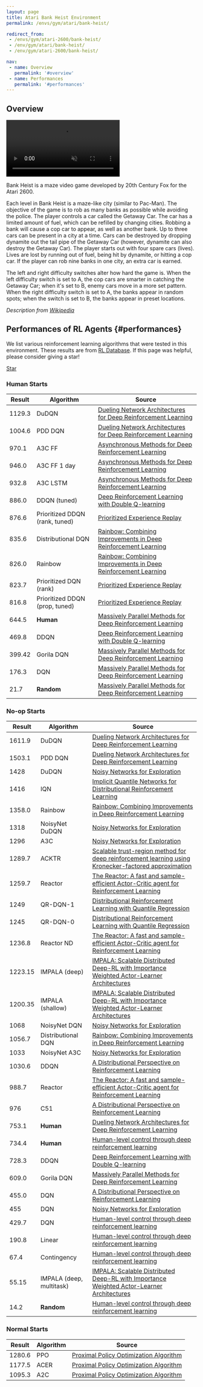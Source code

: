 ```yaml
---
layout: page
title: Atari Bank Heist Environment
permalink: /envs/gym/atari/bank-heist/

redirect_from:
 - /envs/gym/atari-2600/bank-heist/
 - /env/gym/atari/bank-heist/
 - /env/gym/atari-2600/bank-heist/

nav:
 - name: Overview
   permalink: '#overview'
 - name: Performances
   permalink: '#performances'
---
```



## Overview

<video autoplay muted loop controls>
  <source src="{{ 'assets/_pages/envs/gym/atari/bank-heist.mp4' | absolute_url }}" type="video/mp4">
</video>

Bank Heist is a maze video game developed by 20th Century Fox for the Atari 2600.

Each level in Bank Heist is a maze-like city (similar to Pac-Man). The objective of the game is to rob as many banks as possible while avoiding the police. The player controls a car called the Getaway Car. The car has a limited amount of fuel, which can be refilled by changing cities. Robbing a bank will cause a cop car to appear, as well as another bank. Up to three cars can be present in a city at a time. Cars can be destroyed by dropping dynamite out the tail pipe of the Getaway Car (however, dynamite can also destroy the Getaway Car). The player starts out with four spare cars (lives). Lives are lost by running out of fuel, being hit by dynamite, or hitting a cop car. If the player can rob nine banks in one city, an extra car is earned.

The left and right difficulty switches alter how hard the game is. When the left difficulty switch is set to A, the cop cars are smarter in catching the Getaway Car; when it's set to B, enemy cars move in a more set pattern. When the right difficulty switch is set to A, the banks appear in random spots; when the switch is set to B, the banks appear in preset locations.

*Description from [Wikipedia](https://en.wikipedia.org/wiki/Bank_Heist_%28Atari_2600%29)*

## Performances of RL Agents {#performances}

We list various reinforcement learning algorithms that were tested in this environment. These results are from [RL Database](https://github.com/seungjaeryanlee/rldb). If this page was helpful, please consider giving a star!

<!-- Place this tag where you want the button to render. -->
<a class="github-button" href="https://github.com/seungjaeryanlee/rldb" data-icon="octicon-star" data-size="large" data-show-count="true" aria-label="Star seungjaeryanlee/rldb on GitHub">Star</a>
<!-- Place this tag in your head or just before your close body tag. -->
<script async defer src="https://buttons.github.io/buttons.js"></script>

### Human Starts

| Result | Algorithm | Source |
|--------|-----------|--------|
| 1129.3 | DuDQN | [Dueling Network Architectures for Deep Reinforcement Learning](https://arxiv.org/abs/1511.06581) |
| 1004.6 | PDD DQN | [Dueling Network Architectures for Deep Reinforcement Learning](https://arxiv.org/abs/1511.06581) |
| 970.1 | A3C FF | [Asynchronous Methods for Deep Reinforcement Learning](https://arxiv.org/abs/1602.01783) |
| 946.0 | A3C FF 1 day | [Asynchronous Methods for Deep Reinforcement Learning](https://arxiv.org/abs/1602.01783) |
| 932.8 | A3C LSTM | [Asynchronous Methods for Deep Reinforcement Learning](https://arxiv.org/abs/1602.01783) |
| 886.0 | DDQN (tuned) | [Deep Reinforcement Learning with Double Q-learning](https://arxiv.org/abs/1509.06461) |
| 876.6 | Prioritized DDQN (rank, tuned) | [Prioritized Experience Replay](https://arxiv.org/abs/1511.05952) |
| 835.6 | Distributional DQN | [Rainbow: Combining Improvements in Deep Reinforcement Learning](https://arxiv.org/abs/1710.02298) |
| 826.0 | Rainbow | [Rainbow: Combining Improvements in Deep Reinforcement Learning](https://arxiv.org/abs/1710.02298) |
| 823.7 | Prioritized DQN (rank) | [Prioritized Experience Replay](https://arxiv.org/abs/1511.05952) |
| 816.8 | Prioritized DDQN (prop, tuned) | [Prioritized Experience Replay](https://arxiv.org/abs/1511.05952) |
| 644.5 | **Human** | [Massively Parallel Methods for Deep Reinforcement Learning](https://arxiv.org/abs/1507.04296) |
| 469.8 | DDQN | [Deep Reinforcement Learning with Double Q-learning](https://arxiv.org/abs/1509.06461) |
| 399.42 | Gorila DQN | [Massively Parallel Methods for Deep Reinforcement Learning](https://arxiv.org/abs/1507.04296) |
| 176.3 | DQN | [Massively Parallel Methods for Deep Reinforcement Learning](https://arxiv.org/abs/1507.04296) |
| 21.7 | **Random** | [Massively Parallel Methods for Deep Reinforcement Learning](https://arxiv.org/abs/1507.04296) |


### No-op Starts

| Result | Algorithm | Source |
|--------|-----------|--------|
| 1611.9 | DuDQN | [Dueling Network Architectures for Deep Reinforcement Learning](https://arxiv.org/abs/1511.06581) |
| 1503.1 | PDD DQN | [Dueling Network Architectures for Deep Reinforcement Learning](https://arxiv.org/abs/1511.06581) |
| 1428 | DuDQN | [Noisy Networks for Exploration](https://arxiv.org/abs/1706.10295) |
| 1416 | IQN | [Implicit Quantile Networks for Distributional Reinforcement Learning](https://arxiv.org/abs/1806.06923) |
| 1358.0 | Rainbow | [Rainbow: Combining Improvements in Deep Reinforcement Learning](https://arxiv.org/abs/1710.02298) |
| 1318 | NoisyNet DuDQN | [Noisy Networks for Exploration](https://arxiv.org/abs/1706.10295) |
| 1296 | A3C | [Noisy Networks for Exploration](https://arxiv.org/abs/1706.10295) |
| 1289.7 | ACKTR | [Scalable trust-region method for deep reinforcement learning using Kronecker-factored approximation](https://arxiv.org/abs/1708.05144) |
| 1259.7 | Reactor | [The Reactor: A fast and sample-efficient Actor-Critic agent for Reinforcement Learning](https://arxiv.org/abs/1704.04651) |
| 1249 | QR-DQN-1 | [Distributional Reinforcement Learning with Quantile Regression](https://arxiv.org/abs/1710.10044) |
| 1245 | QR-DQN-0 | [Distributional Reinforcement Learning with Quantile Regression](https://arxiv.org/abs/1710.10044) |
| 1236.8 | Reactor ND | [The Reactor: A fast and sample-efficient Actor-Critic agent for Reinforcement Learning](https://arxiv.org/abs/1704.04651) |
| 1223.15 | IMPALA (deep) | [IMPALA: Scalable Distributed Deep-RL with Importance Weighted Actor-Learner Architectures](https://arxiv.org/abs/1802.01561) |
| 1200.35 | IMPALA (shallow) | [IMPALA: Scalable Distributed Deep-RL with Importance Weighted Actor-Learner Architectures](https://arxiv.org/abs/1802.01561) |
| 1068 | NoisyNet DQN | [Noisy Networks for Exploration](https://arxiv.org/abs/1706.10295) |
| 1056.7 | Distributional DQN | [Rainbow: Combining Improvements in Deep Reinforcement Learning](https://arxiv.org/abs/1710.02298) |
| 1033 | NoisyNet A3C | [Noisy Networks for Exploration](https://arxiv.org/abs/1706.10295) |
| 1030.6 | DDQN | [A Distributional Perspective on Reinforcement Learning](https://arxiv.org/abs/1707.06887) |
| 988.7 | Reactor | [The Reactor: A fast and sample-efficient Actor-Critic agent for Reinforcement Learning](https://arxiv.org/abs/1704.04651) |
| 976 | C51 | [A Distributional Perspective on Reinforcement Learning](https://arxiv.org/abs/1707.06887) |
| 753.1 | **Human** | [Dueling Network Architectures for Deep Reinforcement Learning](https://arxiv.org/abs/1511.06581) |
| 734.4 | **Human** | [Human-level control through deep reinforcement learning](https://storage.googleapis.com/deepmind-media/dqn/DQNNaturePaper.pdf) |
| 728.3 | DDQN | [Deep Reinforcement Learning with Double Q-learning](https://arxiv.org/abs/1509.06461) |
| 609.0 | Gorila DQN | [Massively Parallel Methods for Deep Reinforcement Learning](https://arxiv.org/abs/1507.04296) |
| 455.0 | DQN | [A Distributional Perspective on Reinforcement Learning](https://arxiv.org/abs/1707.06887) |
| 455 | DQN | [Noisy Networks for Exploration](https://arxiv.org/abs/1706.10295) |
| 429.7 | DQN | [Human-level control through deep reinforcement learning](https://storage.googleapis.com/deepmind-media/dqn/DQNNaturePaper.pdf) |
| 190.8 | Linear | [Human-level control through deep reinforcement learning](https://storage.googleapis.com/deepmind-media/dqn/DQNNaturePaper.pdf) |
| 67.4 | Contingency | [Human-level control through deep reinforcement learning](https://storage.googleapis.com/deepmind-media/dqn/DQNNaturePaper.pdf) |
| 55.15 | IMPALA (deep, multitask) | [IMPALA: Scalable Distributed Deep-RL with Importance Weighted Actor-Learner Architectures](https://arxiv.org/abs/1802.01561) |
| 14.2 | **Random** | [Human-level control through deep reinforcement learning](https://storage.googleapis.com/deepmind-media/dqn/DQNNaturePaper.pdf) |


### Normal Starts

| Result | Algorithm | Source |
|--------|-----------|--------|
| 1280.6 | PPO | [Proximal Policy Optimization Algorithm](https://arxiv.org/abs/1707.06347) |
| 1177.5 | ACER | [Proximal Policy Optimization Algorithm](https://arxiv.org/abs/1707.06347) |
| 1095.3 | A2C | [Proximal Policy Optimization Algorithm](https://arxiv.org/abs/1707.06347) |

